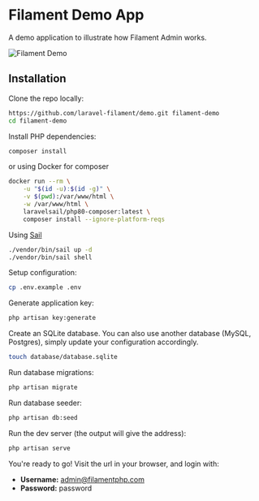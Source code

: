 # Filament Demo App

A demo application to illustrate how Filament Admin works.

![Filament Demo](https://user-images.githubusercontent.com/21066418/153760666-8dfb0725-4a5f-4a62-abd7-af396e73ff5d.png)

## Installation

Clone the repo locally:

```sh
https://github.com/laravel-filament/demo.git filament-demo
cd filament-demo
```

Install PHP dependencies:

```sh
composer install
```
or using Docker for composer
```sh
docker run --rm \
    -u "$(id -u):$(id -g)" \
    -v $(pwd):/var/www/html \
    -w /var/www/html \
    laravelsail/php80-composer:latest \
    composer install --ignore-platform-reqs
```

Using [Sail](https://laravel.com/docs/sail)
```sh
./vendor/bin/sail up -d
./vendor/bin/sail shell
```

Setup configuration:

```sh
cp .env.example .env
```

Generate application key:

```sh
php artisan key:generate
```

Create an SQLite database. You can also use another database (MySQL, Postgres), simply update your configuration accordingly.

```sh
touch database/database.sqlite
```

Run database migrations:

```sh
php artisan migrate
```

Run database seeder:

```sh
php artisan db:seed
```

Run the dev server (the output will give the address):

```sh
php artisan serve
```

You're ready to go! Visit the url in your browser, and login with:

-   **Username:** admin@filamentphp.com
-   **Password:** password
